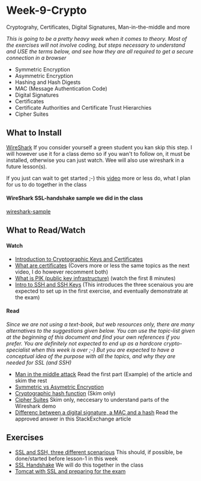 # Week-9-Crypto
Cryptograhy, Certificates, Digital Signatures, Man-in-the-middle and more

_This is going to be a pretty heavy week when it comes to theory. Most of the exercises will not involve coding, but steps necessary to understand and USE the terms below, and see how they are all required to get a secure connection in a browser_
- Symmetric Encryption
- Asymmetric Encryption
- Hashing and Hash Digests
- MAC (Message Authentication Code)
- Digital Signatures
- Certificates
- Certificate Authorities and Certificate Trust Hierarchies
- Cipher Suites

## What to Install

[WireShark](https://www.wireshark.org/download.html) If you consider yourself a green student you kan skip this step. I will however use it for a class demo so if you wan't to follow on, it must be installed, otherwise you can just watch. Wee will also use wireshark in a future lesson(s).

If you just can wait to get started ;-) this [video](https://www.youtube.com/watch?v=u4ht-E-Kihk) more or less do, what I plan for us to do together in the class

#### WireShark SSL-handshake sample we did in the class
[wireshark-sample](https://github.com/SecurityDatFall2018/Week-9-Crypto/blob/master/classDemo.pcapng)
      
## What to Read/Watch

#### Watch
- [Introduction to Cryptographic Keys and Certificates](https://www.youtube.com/watch?v=q9vu6_2r0o4)
- [What are certificates](https://www.youtube.com/watch?v=LRMBZhdFjDI&t=264s) (Covers more or less the same topics as the next video, I do however recomment both)
- [What is PIK (public key infrastructure)](https://www.youtube.com/watch?v=5OqgYSXWYQM&t=170s) (watch the first 8 minutes)
- [Intro to SSH and SSH Keys](https://www.youtube.com/watch?v=mF6J-VQHPxA&t=293s) (This introduces the three scenaious you are expected to set up in the first exercise, and eventually demonstrate at the exam)

#### Read
_Since we are not using a text-book, but web resources only, there are many alternatives to the suggestions given below. You can use the topic-list given at the beginning of this document and find your own references if you prefer. You are definitely not expected to end up as a hardcore crypto-specialist when this week is over ;-) But you are expected to have a conceptual idea of the purpose with all the topics, and why they are needed for SSL (and SSH)_

- [Man in the middle attack](https://en.wikipedia.org/wiki/Man-in-the-middle_attack) Read the first part (Example) of the article and skim the rest
- [Symmetric vs Asymetric Encryption](https://www.jscape.com/blog/bid/84422/Symmetric-vs-Asymmetric-Encryption)
- [Cryptographic hash function](https://en.wikipedia.org/wiki/Cryptographic_hash_function) (Skim only)
- [Cipher Suites](https://www.jscape.com/blog/cipher-suites) Skim only, neccesary to understand parts of the Wireshark demo
- [Differenc between a digital signature, a MAC and a hash](https://crypto.stackexchange.com/questions/5646/what-are-the-differences-between-a-digital-signature-a-mac-and-a-hash) Read the approved answer in this StackExchange article

## Exercises
- [SSL and SSH, three different scenarious](https://docs.google.com/document/d/1ac7HrNnu4rlS43LODodjAP25KR-p2apKSaMFy01PWro/edit?usp=sharing) This should, if possible, be done/started before lesson-1 in this week
- [SSL Handshake](https://docs.google.com/document/d/13oD_h5fO9i1rIeQaiMxzG54w3q5dc0neL8nPGX2HEdw/edit?usp=sharing) We will do this together in the class
- [Tomcat with SSL and preparing for the exam](https://docs.google.com/document/d/1pY6gbHgAzzMZshgwIhejSZ9ROtQy8dHacci0mdJvdcI/edit?usp=sharing) 
